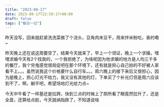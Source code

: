 ```yaml
---
title: "2023-08-17"
date: 2023-08-17T22:59:17+08:00
draft: false
tags: ["每日一记"]
---
```

昨天没写，回来就赶紧洗洗菜做了个浇头，豆角肉末豆干，用来拌米粉吃，香的嘞~

昨天晚上还在说这周要空了，结果今天就来了，早上一个领证，晚上一个求婚，嘿嘿求婚今天有2个找我的，一个我拒绝了，为啥呢因为他求婚的地方是人均三千多的餐厅，我个穷鬼感觉很局促吧在那个环境下，还有就是担心自己拍的不好被人家看不上。。。虽然说我这个价格要什么自行车。。。周六晚上的接下来后又很担心，因为是晚上，担心灯光不给力，我又没有其他的灯，下单买了个补光灯但是周六应该到不了，啊，躺平吧，希望场地灯光给力点~

今天中午看了一样基还是拉跨，快到三点的时候上了厕所看了眼竟然拉升了，还是全盘，还算给点脸，今天就纳指跌了，不知道说啥

